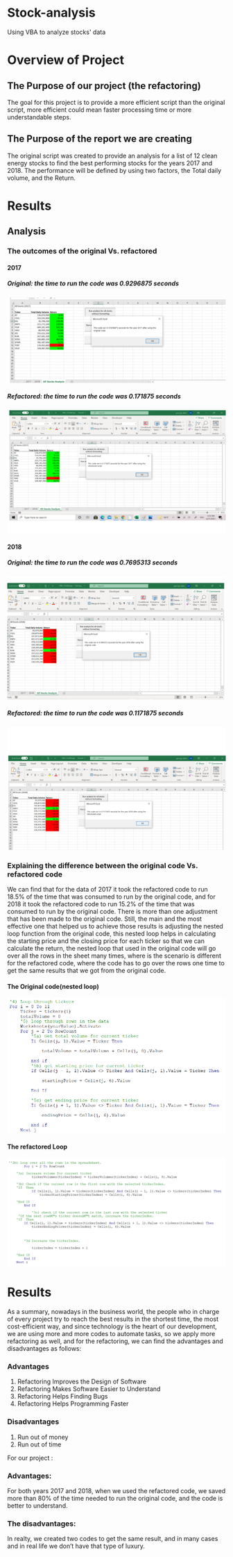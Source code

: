 # Stock-analysis
Using VBA to analyze stocks' data



# Overview of Project

## The Purpose of our project (the refactoring)
The goal for this project is to provide a more efficient script than the original script, more efficient could mean faster processing time or more understandable steps.

## The Purpose of the report we are creating

The original script was created to provide an analysis for a list of 12 clean energy stocks to find the best performing stocks for the years 2017 and 2018. The performance will be defined by using two factors, the Total daily volume, and the Return.

# Results

## Analysis
### The outcomes of the original Vs. refactored  
#### 2017 

 ##### Original: the time to run the code was 0.9296875 seconds
 
 ![](https://github.com/ALEIN3/Stock-analysis/blob/main/resources/2017_original.png)
 
 ##### Refactored: the time to run the code was 0.171875 seconds
 
 ![](https://github.com/ALEIN3/Stock-analysis/blob/main/resources/2017%20refactored.png)
 
#### 2018 

 ##### Original: the time to run the code was 0.7695313 seconds
 
 ![](https://github.com/ALEIN3/Stock-analysis/blob/main/resources/2018%20original.png)
 
 ##### Refactored: the time to run the code was 0.1171875 seconds
 ![](https://github.com/ALEIN3/Stock-analysis/blob/main/resources/2018%20refactored.png)
 
### Explaining the difference between the original code Vs. refactored code

 We can find that for the data of 2017 it took the refactored code to run 18.5% of the time that was consumed to run by the original code, and for 2018 it took the refactored code to run 15.2% of the time that was consumed to run by the original code.
There is more than one adjustment that has been made to the original code. Still, the main and the most effective one that helped us to achieve those results is adjusting the nested loop function from the original code, this nested loop helps in calculating the starting price and the closing price for each ticker so that we can calculate the return, the nested loop that used in the original code will go over all the rows in the sheet many times, where is the scenario is different for the refactored code, where the code has to go over the rows one time to get the same results that we got from the original code.

#### The Original code(nested loop)

![](https://github.com/ALEIN3/Stock-analysis/blob/main/resources/original%20code(%20nested%20loop).png)

#### The refactored Loop

![](https://github.com/ALEIN3/Stock-analysis/blob/main/resources/Refactored%20code.png)

# Results
 As a summary, nowadays in the business world, the people who in charge of every project try to reach the best results in the shortest time, the most cost-efficient way, and since technology is the heart of our development, we are using more and more codes to automate tasks, so we apply more refactoring as well, and for the refactoring, we can find the advantages and disadvantages as follows:
### Advantages 
1.	Refactoring Improves the Design of Software
2.	Refactoring Makes Software Easier to Understand
3.	Refactoring Helps Finding Bugs
4.	Refactoring Helps Programming Faster

### Disadvantages

1.	Run out of money
2.	Run out of time

For our project :
### Advantages:
For both years 2017 and 2018, when we used the refactored code, we saved more than 80% of the time needed to run the original code, and the code is better to understand. 
### The disadvantages:
In realty, we created two codes to get the same result, and in many cases and in real life we don’t have that type of luxury. 
